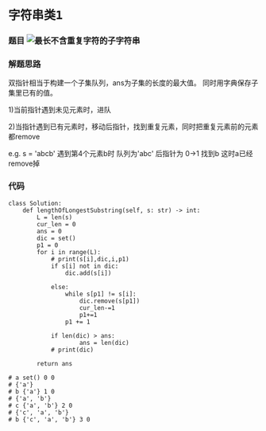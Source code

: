 # `字符串类1`

### 题目 ![最长不含重复字符的子字符串](https://leetcode-cn.com/problems/zui-chang-bu-han-zhong-fu-zi-fu-de-zi-zi-fu-chuan-lcof/)
### 解题思路
双指针相当于构建一个子集队列，ans为子集的长度的最大值。
同时用字典保存子集里已有的值。

1)当前指针遇到未见元素时，进队

2)当指针遇到已有元素时，移动后指针，找到重复元素，同时把重复元素前的元素都remove

e.g. s = 'abcb'
遇到第4个元素b时
队列为'abc'
后指针为 0->1 找到b
这时a已经remove掉

### 代码

```python3
class Solution:
    def lengthOfLongestSubstring(self, s: str) -> int:
        L = len(s)
        cur_len = 0
        ans = 0
        dic = set()
        p1 = 0
        for i in range(L):
            # print(s[i],dic,i,p1)
            if s[i] not in dic:
                dic.add(s[i])
                
            else:
                while s[p1] != s[i]:
                    dic.remove(s[p1])
                    cur_len-=1
                    p1+=1
                p1 += 1

            if len(dic) > ans:
                    ans = len(dic) 
            # print(dic)

        return ans

# a set() 0 0
# {'a'}
# b {'a'} 1 0
# {'a', 'b'}
# c {'a', 'b'} 2 0
# {'c', 'a', 'b'}
# b {'c', 'a', 'b'} 3 0
```
